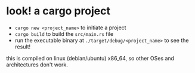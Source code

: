 # look! a cargo project

* `cargo new <project_name>` to initiate a project
* `cargo build` to build the `src/main.rs` file
* run the executable binary at `./target/debug/<project_name>` to see the result!

this is compiled on linux (debian/ubuntu) x86\_64, so other OSes and architectures don't work.
